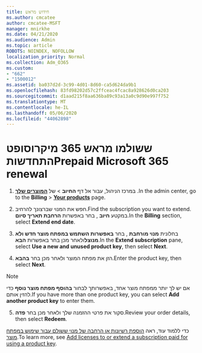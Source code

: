 ```yaml
---
title: חידוש מראש
ms.author: cmcatee
author: cmcatee-MSFT
manager: mnirkhe
ms.date: 04/21/2020
ms.audience: Admin
ms.topic: article
ROBOTS: NOINDEX, NOFOLLOW
localization_priority: Normal
ms.collection: Adm_O365
ms.custom:
- "662"
- "1500012"
ms.assetid: ba037d2d-3c99-4d01-8d60-ca5d624da9b1
ms.openlocfilehash: 83fd98202d57c2ffceac4fcac8a928626d0ca203
ms.sourcegitcommit: d1aad215f8aa636ba89c93a13a0c9d90e997f752
ms.translationtype: MT
ms.contentlocale: he-IL
ms.lasthandoff: 05/06/2020
ms.locfileid: "44062898"
---
```

# <a name="prepaid-microsoft-365-renewal"></a><span data-ttu-id="f27b6-102">ששולמו מראש 365 מיקרוסופט התחדשות</span><span class="sxs-lookup"><span data-stu-id="f27b6-102">Prepaid Microsoft 365 renewal</span></span>

1. <span data-ttu-id="f27b6-103">במרכז הניהול, עבור אל דף **החיוב** \> של **[המוצרים שלך](https://go.microsoft.com/fwlink/p/?linkid=842054)** .</span><span class="sxs-lookup"><span data-stu-id="f27b6-103">In the admin center, go to the **Billing** \> **[Your products](https://go.microsoft.com/fwlink/p/?linkid=842054)** page.</span></span>

2. <span data-ttu-id="f27b6-104">חפש את המנוי שברצונך להרחיב.</span><span class="sxs-lookup"><span data-stu-id="f27b6-104">Find the subscription you want to extend.</span></span> <span data-ttu-id="f27b6-105">במקטע **חיוב** , בחר באפשרות **הרחבת תאריך סיום**.</span><span class="sxs-lookup"><span data-stu-id="f27b6-105">In the **Billing** section, select **Extend end date**.</span></span>

3. <span data-ttu-id="f27b6-106">בחלונית **מנוי מורחבת** , בחר **באפשרות השתמש במפתח מוצר חדש ולא מנוצל**ולאחר מכן בחר באפשרות **הבא**.</span><span class="sxs-lookup"><span data-stu-id="f27b6-106">In the **Extend subscription** pane, select **Use a new and unused product key**, then select **Next**.</span></span>

4. <span data-ttu-id="f27b6-107">הזן את מפתח המוצר ולאחר מכן בחר **בהבא**.</span><span class="sxs-lookup"><span data-stu-id="f27b6-107">Enter the product key, then select **Next**.</span></span>

> [!NOTE]
> <span data-ttu-id="f27b6-108">אם יש לך יותר ממפתח מוצר אחד, באפשרותך לבחור **בהוסף מפתח מוצר נוסף** כדי להזין אותם.</span><span class="sxs-lookup"><span data-stu-id="f27b6-108">If you have more than one product key, you can select **Add another product key** to enter them.</span></span>

5. <span data-ttu-id="f27b6-109">סקור את פרטי ההזמנה שלך ולאחר מכן בחר **פדה**.</span><span class="sxs-lookup"><span data-stu-id="f27b6-109">Review your order details, then select **Redeem**.</span></span>

<span data-ttu-id="f27b6-110">כדי ללמוד עוד, ראה [הוספת רשיונות או הרחבה של מנוי ששולם עבור שימוש במפתח מוצר](https://docs.microsoft.com/office365/admin/misc/add-licenses-using-product-key).</span><span class="sxs-lookup"><span data-stu-id="f27b6-110">To learn more, see [Add licenses to or extend a subscription paid for using a product key](https://docs.microsoft.com/office365/admin/misc/add-licenses-using-product-key).</span></span>